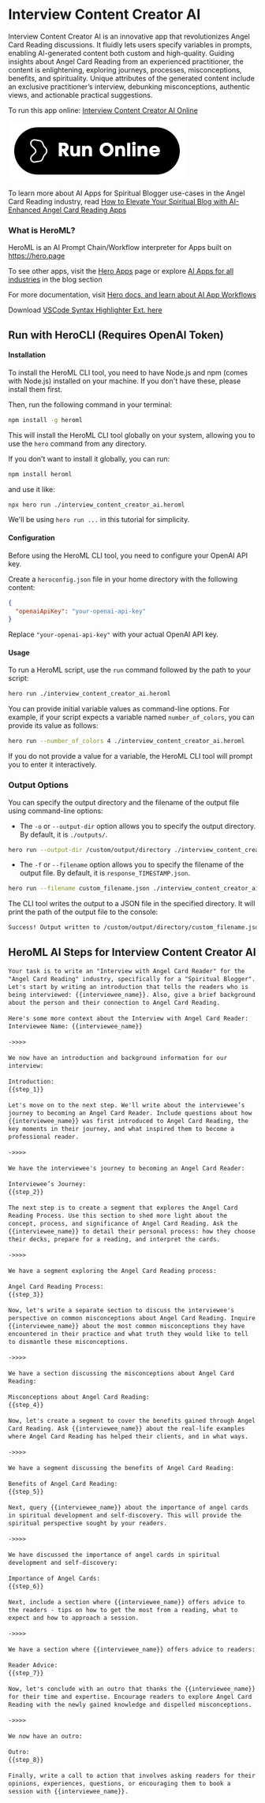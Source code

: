 # Interview Content Creator AI

Interview Content Creator AI is an innovative app that revolutionizes Angel Card Reading discussions. It fluidly lets users specify variables in prompts, enabling AI-generated content both custom and high-quality. Guiding insights about Angel Card Reading from an experienced practitioner, the content is enlightening, exploring journeys, processes, misconceptions, benefits, and spirituality. Unique attributes of the generated content include an exclusive practitioner’s interview, debunking misconceptions, authentic views, and actionable practical suggestions.

To run this app online: [Interview Content Creator AI Online](https://hero.page/app/interview-content-creator-ai-ai-crafted-angel-card-readings/Wkptz4dNF01LetpHd09q)

[![Run Interview Content Creator AI Online](/assets/run.svg)](https://hero.page/app/interview-content-creator-ai-ai-crafted-angel-card-readings/Wkptz4dNF01LetpHd09q)

To learn more about AI Apps for Spiritual Blogger use-cases in the Angel Card Reading industry, read [How to Elevate Your Spiritual Blog with AI-Enhanced Angel Card Reading Apps](https://hero.page/blog/ai/angel-card-reading/how-to-elevate-your-spiritual-blog-with-ai-enhanced-angel-card-reading-apps/170726)

### What is HeroML?
HeroML is an AI Prompt Chain/Workflow interpreter for Apps built on https://hero.page 

To see other apps, visit the [Hero Apps](https://hero.page/apps) page or explore [AI Apps for all industries](https://hero.page/blog) in the blog section

For more documentation, visit [Hero docs, and learn about AI App Workflows](https://hero.page/tutorials/introduction-to-heroml)

Download [VSCode Syntax Highlighter Ext. here](https://marketplace.visualstudio.com/items?itemName=hero-page.heroml)

## Run with HeroCLI (Requires OpenAI Token)

#### Installation

To install the HeroML CLI tool, you need to have Node.js and npm (comes with Node.js) installed on your machine. If you don't have these, please install them first. 

Then, run the following command in your terminal:

```bash
npm install -g heroml
```

This will install the HeroML CLI tool globally on your system, allowing you to use the `hero` command from any directory.

If you don't want to install it globally, you can run:

```bash
npm install heroml
```

and use it like:

```bash
npx hero run ./interview_content_creator_ai.heroml
```

We'll be using `hero run ...` in this tutorial for simplicity.

#### Configuration

Before using the HeroML CLI tool, you need to configure your OpenAI API key. 

Create a `heroconfig.json` file in your home directory with the following content:

```json
{
  "openaiApiKey": "your-openai-api-key"
}
```

Replace `"your-openai-api-key"` with your actual OpenAI API key.

#### Usage

To run a HeroML script, use the `run` command followed by the path to your script:

```bash
hero run ./interview_content_creator_ai.heroml
```

You can provide initial variable values as command-line options. For example, if your script expects a variable named `number_of_colors`, you can provide its value as follows:

```bash
hero run --number_of_colors 4 ./interview_content_creator_ai.heroml
```

If you do not provide a value for a variable, the HeroML CLI tool will prompt you to enter it interactively.

### Output Options

You can specify the output directory and the filename of the output file using command-line options:

- The `-o` or `--output-dir` option allows you to specify the output directory. By default, it is `./outputs/`.

```bash
hero run --output-dir /custom/output/directory ./interview_content_creator_ai.heroml
```

- The `-f` or `--filename` option allows you to specify the filename of the output file. By default, it is `response_TIMESTAMP.json`.

```bash
hero run --filename custom_filename.json ./interview_content_creator_ai.heroml
```

The CLI tool writes the output to a JSON file in the specified directory. It will print the path of the output file to the console:

```bash
Success! Output written to /custom/output/directory/custom_filename.json
```


## HeroML AI Steps for Interview Content Creator AI
```
Your task is to write an "Interview with Angel Card Reader" for the "Angel Card Reading" industry, specifically for a "Spiritual Blogger". Let's start by writing an introduction that tells the readers who is being interviewed: {{interviewee_name}}. Also, give a brief background about the person and their connection to Angel Card Reading.

Here's some more context about the Interview with Angel Card Reader:
Interviewee Name: {{interviewee_name}}

->>>>

We now have an introduction and background information for our interview:

Introduction:
{{step_1}}

Let's move on to the next step. We'll write about the interviewee’s journey to becoming an Angel Card Reader. Include questions about how {{interviewee_name}} was first introduced to Angel Card Reading, the key moments in their journey, and what inspired them to become a professional reader.

->>>>

We have the interviewee's journey to becoming an Angel Card Reader:

Interviewee’s Journey:
{{step_2}}

The next step is to create a segment that explores the Angel Card Reading Process. Use this section to shed more light about the concept, process, and significance of Angel Card Reading. Ask the {{interviewee_name}} to detail their personal process: how they choose their decks, prepare for a reading, and interpret the cards.

->>>>

We have a segment exploring the Angel Card Reading process:

Angel Card Reading Process:
{{step_3}}

Now, let's write a separate section to discuss the interviewee's perspective on common misconceptions about Angel Card Reading. Inquire {{interviewee_name}} about the most common misconceptions they have encountered in their practice and what truth they would like to tell to dismantle these misconceptions.

->>>>

We have a section discussing the misconceptions about Angel Card Reading:

Misconceptions about Angel Card Reading:
{{step_4}}

Now, let's create a segment to cover the benefits gained through Angel Card Reading. Ask {{interviewee_name}} about the real-life examples where Angel Card Reading has helped their clients, and in what ways.

->>>>

We have a segment discussing the benefits of Angel Card Reading:

Benefits of Angel Card Reading:
{{step_5}}

Next, query {{interviewee_name}} about the importance of angel cards in spiritual development and self-discovery. This will provide the spiritual perspective sought by your readers.

->>>>

We have discussed the importance of angel cards in spiritual development and self-discovery:

Importance of Angel Cards:
{{step_6}}

Next, include a section where {{interviewee_name}} offers advice to the readers - tips on how to get the most from a reading, what to expect and how to approach a session.

->>>>

We have a section where {{interviewee_name}} offers advice to readers:

Reader Advice:
{{step_7}}

Now, let's conclude with an outro that thanks the {{interviewee_name}} for their time and expertise. Encourage readers to explore Angel Card Reading with the newly gained knowledge and dispelled misconceptions.

->>>>

We now have an outro:

Outro:
{{step_8}}

Finally, write a call to action that involves asking readers for their opinions, experiences, questions, or encouraging them to book a session with {{interviewee_name}}.


```


